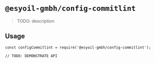 # `@esyoil-gmbh/config-commitlint`

> TODO: description

## Usage

```
const configCommitlint = require('@esyoil-gmbh/config-commitlint');

// TODO: DEMONSTRATE API
```
